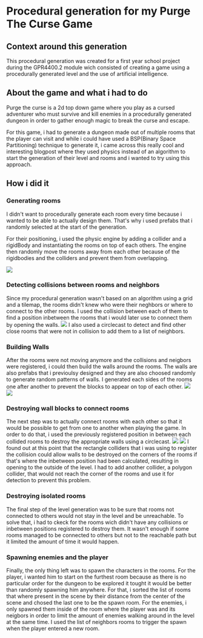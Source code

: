 # Procedural generation for my Purge The Curse Game

## Context around this generation
This procedural generation was created for a  first year school project during the GPR4400.2 module wich consisted of creating a game using a procedurally generated level and the use of artificial intelligence.

## About the game and what i had to do
Purge the curse is a 2d top down game where you play as a cursed adventurer who must survive and kill enemies in a procedurally generated dungeon in order to gather enough magic to break the curse and escape.

For this game, i had to generate a dungeon made out of multiple rooms that the player can visit and while i could have used a BSP(Binary Space Partitioning) technique to generate it, i came across this really cool and interesting blogpost where they used physics instead of an algorithm to start the generation of their level and rooms and i wanted to try using this approach.

## How i did it
### Generating rooms
I didn't want to procedurally generate each room every time because i wanted to be able to actually design them. That's why i used prefabs that i randomly selected at the start of the generation.

For their positioning, i used the physic engine by adding a collider and a rigidBody and instantiating the rooms on top of each others. The engine then randomly move the rooms away from each other because of the rigidbodies and the colliders and prevent them from overlapping.

![](https://marvinschrd.github.io/Images/with2SpawnPositions2.gif)

### Detecting collisions between rooms and neighbors
Since my procedural generation wasn't based on an algorithm using a grid and a tilemap, the rooms didn't knew who were their neghbors or where to connect to the other rooms. I used the collision between each of them to find a position inbetween the rooms that i would later use to connect them by opening the walls.
![](https://marvinschrd.github.io/Images/checkpositioncode.png)
I also used a circlecast to detect and find other close rooms that were not in collision to add them to a list of neighbors.

### Building Walls
After the rooms were not moving anymore and the collisions and neigbors were registered, i could then build the walls around the rooms.
The walls are also prefabs that i previoulsy designed and they are also choosed randomly to generate random patterns of walls.
I generated each sides of the rooms one after another to prevent the blocks to appear on top of each other.
![](https://marvinschrd.github.io/Images/Generation%20with%20walls%20and%20colission%20detection.gif)
![](https://marvinschrd.github.io/Images/Generation%20with%20walls3.gif)
### Destroying wall blocks to connect rooms
The next step was to actually connect rooms with each other so that it would be possible to get from one to another when playing the game. In order to do that, i used the previously registered position in between each collided rooms to destroy the appropriate walls using a circlecast.
![](https://marvinschrd.github.io/Images/Generation%20with%20walls%20and%20detection%20and%20walls%20opening%20(better%20quality).gif)
![](https://marvinschrd.github.io/Images/close%20up%20wall%20opening(better%20quality)%200.png)
I found out at this point that the rectangle colliders that i was using to register the collision could allow walls to be destroyed on the corners of the rooms if that's where the inbetween position had been calculated, resulting in opening to the outside of the level. I had to add another collider, a polygon collider, that would not reach the corner of the rooms and use it for detection to prevent this problem.

### Destroying isolated rooms
The final step of the level generation was to be sure that rooms not connected to others would not stay in the level and be unreachable. To solve that, i had to ckeck for the rooms wich didn't have any collisions or inbetween positions registered to destroy them. It wasn't enough if some rooms managed to be connected to others but not to the reachable path but it limited the amount of time it would happen.

### Spawning enemies and the player
Finally, the only thing left was to spawn the characters in the rooms. For the player, i wanted him to start on the furthest room because as there is no particular order for the dungeon to be explored it tought it would be better than randomly spawning him anywhere.
For that, i sorted the list of rooms that where present in the scene by their distance from the center of the scene and chosed the last one to be the spawn room. For the enemies, i only spawned them inside of the room where the player was and its neigbors in order to limit the amount of enemies walking around in the level at the same time. I used the list of neighbors rooms to trigger the spawn when the player entered a new room.


